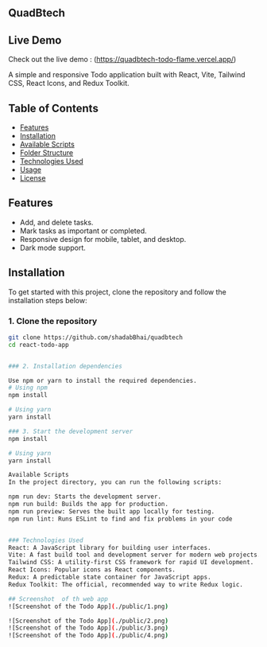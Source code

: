 ## QuadBtech

## Live Demo

Check out the live demo : (https://quadbtech-todo-flame.vercel.app/)

A simple and responsive Todo application built with React, Vite, Tailwind CSS, React Icons, and Redux Toolkit.

## Table of Contents

- [Features](#features)
- [Installation](#installation)
- [Available Scripts](#available-scripts)
- [Folder Structure](#folder-structure)
- [Technologies Used](#technologies-used)
- [Usage](#usage)
- [License](#license)

## Features

- Add, and delete tasks.
- Mark tasks as important or completed.
- Responsive design for mobile, tablet, and desktop.
- Dark mode support.

## Installation

To get started with this project, clone the repository and follow the installation steps below:

### 1. Clone the repository

```bash
git clone https://github.com/shadabBhai/quadbtech
cd react-todo-app


### 2. Installation dependencies

Use npm or yarn to install the required dependencies.
# Using npm
npm install

# Using yarn
yarn install

### 3. Start the development server
npm install

# Using yarn
yarn install

Available Scripts
In the project directory, you can run the following scripts:

npm run dev: Starts the development server.
npm run build: Builds the app for production.
npm run preview: Serves the built app locally for testing.
npm run lint: Runs ESLint to find and fix problems in your code


### Technologies Used
React: A JavaScript library for building user interfaces.
Vite: A fast build tool and development server for modern web projects.
Tailwind CSS: A utility-first CSS framework for rapid UI development.
React Icons: Popular icons as React components.
Redux: A predictable state container for JavaScript apps.
Redux Toolkit: The official, recommended way to write Redux logic.

## Screenshot  of th web app
![Screenshot of the Todo App](./public/1.png)

![Screenshot of the Todo App](./public/2.png)
![Screenshot of the Todo App](./public/3.png)
![Screenshot of the Todo App](./public/4.png)
```
